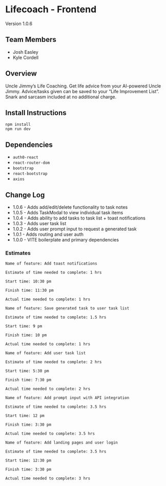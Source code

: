 # Lifecoach - Frontend

Version 1.0.6

## Team Members

- Josh Easley
- Kyle Cordell

## Overview

Uncle Jimmy’s Life Coaching. Get life advice from your AI-powered Uncle Jimmy. Advice/tasks given can be saved to your “Life Improvement List”. Snark and sarcasm included at no additional charge.

## Install Instructions
```
npm install
npm run dev
```
## Dependencies
- `auth0-react`
- `react-router-dom`
- `bootstrap`
- `react-bootstrap`
- `axios`

## Change Log

- 1.0.6 - Adds add/edit/delete functionality to task notes
- 1.0.5 - Adds TaskModal to view individual task items
- 1.0.4 - Adds ability to add tasks to task list + toast notifications
- 1.0.3 - Adds user task list
- 1.0.2 - Adds user prompt input to request a generated task
- 1.0.1 - Adds routing and user auth
- 1.0.0 - VITE boilerplate and primary dependencies

### Estimates

```
Name of feature: Add toast notifications

Estimate of time needed to complete: 1 hrs

Start time: 10:30 pm

Finish time: 11:30 pm

Actual time needed to complete: 1 hrs
```

```
Name of feature: Save generated task to user task list

Estimate of time needed to complete: 1.5 hrs

Start time: 9 pm

Finish time: 10 pm

Actual time needed to complete: 1 hrs
```

```
Name of feature: Add user task list

Estimate of time needed to complete: 2 hrs

Start time: 5:30 pm

Finish time: 7:30 pm

Actual time needed to complete: 2 hrs
```

```
Name of feature: Add prompt input with API integration

Estimate of time needed to complete: 3.5 hrs

Start time: 12 pm

Finish time: 3:30 pm

Actual time needed to complete: 3.5 hrs
```

```
Name of feature: Add landing pages and user login

Estimate of time needed to complete: 3.5 hrs

Start time: 12:30 pm

Finish time: 3:30 pm

Actual time needed to complete: 3 hrs
```
